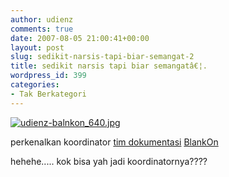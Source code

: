 ```yaml
---
author: udienz
comments: true
date: 2007-08-05 21:00:41+00:00
layout: post
slug: sedikit-narsis-tapi-biar-semangat-2
title: sedikit narsis tapi biar semangatâ€¦.
wordpress_id: 399
categories:
- Tak Berkategori
---
```


[![udienz-balnkon_640.jpg](http://udienz.files.wordpress.com/2007/08/udienz-balnkon_640.jpg)](http://udienz.files.wordpress.com/2007/08/udienz-balnkon_640.jpg)

perkenalkan koordinator [tim dokumentasi](https://launchpad.net/~blankon-doc) [BlankOn](https://launchpad.net/blankon)

hehehe..... kok bisa yah jadi koordinatornya????
